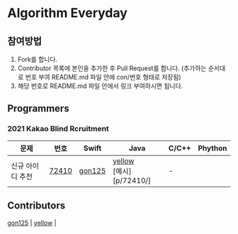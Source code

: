 # Algorithm Everyday

## 참여방법
1. Fork를 합니다.
2. Contributor 목록에 본인을 추가한 후 Pull Request를 합니다. (추가하는 순서대로 번호 부여 README.md 파일 안에 con/번호 형태로 저장됨)
3. 해당 번호로 README.md 파일 안에서 링크 부여하시면 됩니다.

## Programmers
### 2021 Kakao Blind Rcruitment
| 문제 | 번호 | Swift | Java | C/C++ | Phython |
| --- | --- | ----- | ---- | ----- | ------- |
| 신규 아이디 추천 | [72410][p/72410] | [gon125][p/72410/1] | [yellow][p/72410/2] <br> [예시][p/72410/] | - |

[comment]: <> (p/72410 | 신규 아이디 추천)
[p/72410]: https://programmers.co.kr/learn/courses/30/lessons/72410
[comment]: <> (예시: [사이트ID/문제번호/본인번호]: /사이트이름/문제번호/본인아이디.file-extension)
[p/72410/1]: /programmers/72410/gon125.swift
[p/72410/2]: /programmers/72410/yellow.java

## Contributors
[gon125][con/1] | [yellow][con/2] | 

[comment]: <> (예시: con/본인 원하는 번호: 깃허브 링크)
[con/1]: https://github.com/gon125
[con/2]: https://github.com/yellow
